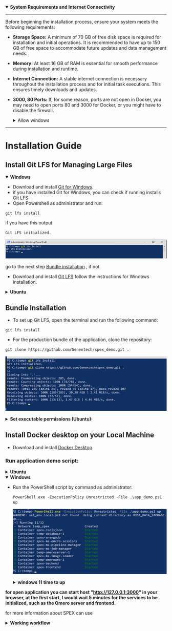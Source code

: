 <details open> <summary><b> System Requirements and Internet Connectivity</b></summary>

---

Before beginning the installation process, ensure your system meets the following requirements:

- **Storage Space:** A minimum of 70 GB of free disk space is required for installation and initial operations. It is recommended to have up to 150 GB of free space to accommodate future updates and data management needs.

- **Memory:** At least 16 GB of RAM is essential for smooth performance during installation and runtime.

- **Internet Connection:** A stable internet connection is necessary throughout the installation process and for initial task executions. This ensures timely downloads and updates.

- **3000, 80 Ports:** If, for some reason, ports are not open in Docker, you may need to open ports 80 and 3000 for Docker, or you might have to disable the firewall.
  <details><summary>Allow windows</summary>

  ![allow](workflow/images/allow.png)
  <details>
---
</details>

# Installation Guide

## Install Git LFS for Managing Large Files

<details open><summary><b> Windows</b></summary>

- Download and install [Git for Windows](https://git-scm.com/download/win).
- if you have installed Git for Windows, you can check if running installs Git LFS:
- Open Powershell as administrator and run:
```
git lfs install
```
if you have this output:
```
Git LFS initialized.
```
![Lfs](workflow/images/1_1.png)


go to the next step [Bundle installation](#bundle-installation)
, if not
- Download and install [Git LFS](https://git-lfs.github.com/)
  follow the instructions for Windows installation.
</details>
<details><summary><b> Ubuntu</b></summary>

- Open Terminal and run:
```
sudo apt update
sudo apt install git-lfs
```
</details>


<a id="bundle-installation"></a>
## Bundle Installation
- To set up Git LFS, open the terminal and run the following command:
```
git lfs install
```

- For the production bundle of the application, clone the repository:
```
git clone https://github.com/Genentech/spex_demo.git .
```
![clone](workflow/images/1_2.png)

<details>
  <summary><b>Set executable permissions (Ubuntu): </b></summary>

  ```
  chmod -R +x .
  ```
</details>

## Install Docker desktop on your Local Machine
- Download and install [Docker Desktop](https://www.docker.com/products/docker-desktop)

### Run application demo script:
<details> <summary><b>Ubuntu</b></summary>

- Execute the application demo script:
  ```
  ./app_demo.sh up
  ```
</details>

<details open> <summary><b>Windows</b></summary>

- Run the PowerShell script by command as administrator:
  ```
  PowerShell.exe -ExecutionPolicy Unrestricted -File .\app_demo.ps1 up
  ```

  ![run](workflow/images/1_3.png)
  <details><summary><b>windows 11 time to up</b></summary>
    
    ![win11timeline](workflow/images/w11timeline.png)
  </details>
</details>

**for open application you can start host "http://127.0.0.1:3000" in your browser,
at the first start, I would wait 5 minutes for the services to be initialized, such as the Omero server and frontend.**

for more information about SPEX can use

<details> <summary><b>Working workflow</b></summary>

- login in application use username **root** and password **omero**

![login](workflow/images/2_1.gif)

- ## create process
  To initiate a test process, first select Project 1 and click the **Analyze** button.
  Next, click the "Add Process" button, and enter the name of the process, such as "test".
  Then, access the process by clicking on it in the process list, and proceed to create the first task.
  ![create process](workflow/images/2_2.gif)
- ## create tasks
  Blocks can be connected to each other; the entry point is the choice of what we work with,
  an image or an anndata file. Subsequently, we select the following related blocks,
  which perform data transformation to achieve the desired result.
  ![create tasks](workflow/images/2_3.gif)
- ## run tasks
  All tasks are executed sequentially. You can start all tasks using the "Start ▶" button or the "Play ▶"
  button in each block. Also, you can delete a block if it is not needed.
  ![run tasks](workflow/images/2_4.gif)
  - ## Fix errors
  During the initial launch, related libraries are downloaded from the internet.
  If the internet connection is unstable, the installation may fail, indicated by a red flag over the task name.
  To reinitialize the installation or restart the task, you need to press the play button **▶** as shown below.
  ![errors](workflow/images/2_5.gif)
  - ## View results
  The results of the pipeline execution can be viewed in the review tab.
  If for some reason they are not displayed, you can request the data to be regenerated by pressing the
  "Delete zarr data" button and then the "Create zarr data" button.
  ![results](workflow/images/2_6.gif)
</details>